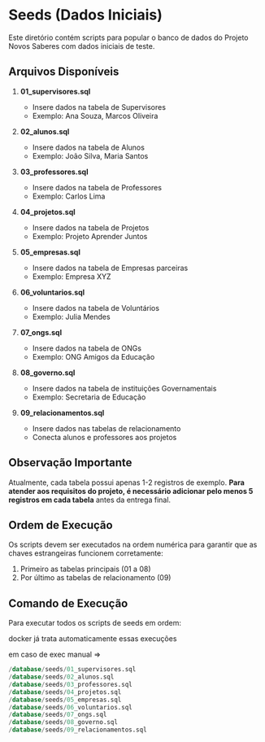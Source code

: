 # Seeds (Dados Iniciais)

Este diretório contém scripts para popular o banco de dados do Projeto Novos Saberes com dados iniciais de teste.

## Arquivos Disponíveis

1. **01_supervisores.sql**
   - Insere dados na tabela de Supervisores
   - Exemplo: Ana Souza, Marcos Oliveira

2. **02_alunos.sql**
   - Insere dados na tabela de Alunos
   - Exemplo: João Silva, Maria Santos

3. **03_professores.sql**
   - Insere dados na tabela de Professores
   - Exemplo: Carlos Lima

4. **04_projetos.sql**
   - Insere dados na tabela de Projetos
   - Exemplo: Projeto Aprender Juntos

5. **05_empresas.sql**
   - Insere dados na tabela de Empresas parceiras
   - Exemplo: Empresa XYZ

6. **06_voluntarios.sql**
   - Insere dados na tabela de Voluntários
   - Exemplo: Julia Mendes

7. **07_ongs.sql**
   - Insere dados na tabela de ONGs
   - Exemplo: ONG Amigos da Educação

8. **08_governo.sql**
   - Insere dados na tabela de instituições Governamentais
   - Exemplo: Secretaria de Educação

9. **09_relacionamentos.sql**
   - Insere dados nas tabelas de relacionamento
   - Conecta alunos e professores aos projetos

## Observação Importante

Atualmente, cada tabela possui apenas 1-2 registros de exemplo. **Para atender aos requisitos do projeto, é necessário adicionar pelo menos 5 registros em cada tabela** antes da entrega final.

## Ordem de Execução

Os scripts devem ser executados na ordem numérica para garantir que as chaves estrangeiras funcionem corretamente:

1. Primeiro as tabelas principais (01 a 08)
2. Por último as tabelas de relacionamento (09)

## Comando de Execução

Para executar todos os scripts de seeds em ordem:

docker já trata automaticamente essas execuções

em caso de exec manual =>
```sql
/database/seeds/01_supervisores.sql
/database/seeds/02_alunos.sql
/database/seeds/03_professores.sql
/database/seeds/04_projetos.sql
/database/seeds/05_empresas.sql
/database/seeds/06_voluntarios.sql
/database/seeds/07_ongs.sql
/database/seeds/08_governo.sql
/database/seeds/09_relacionamentos.sql
```

